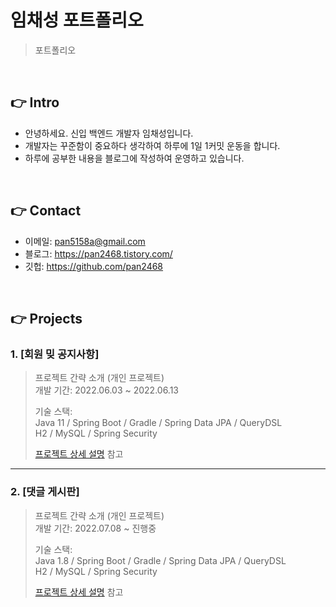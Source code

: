 # 임채성 포트폴리오
>포트폴리오

</br>

## 👉 Intro
+ 안녕하세요. 신입 백엔드 개발자 임채성입니다.
+ 개발자는 꾸준함이 중요하다 생각하여 하루에 1일 1커밋 운동을 합니다.
+ 하루에 공부한 내용을 블로그에 작성하여 운영하고 있습니다. 

</br>

## 👉 Contact
- 이메일: pan5158a@gmail.com
- 블로그: https://pan2468.tistory.com/
- 깃헙: https://github.com/pan2468

</br>

## 👉 Projects

### 1. [회원 밎 공지사항]
>프로젝트 간략 소개  (개인 프로젝트)  
>개발 기간: 2022.06.03 ~ 2022.06.13  
>  
>기술 스택:  
>Java 11 / Spring Boot / Gradle / Spring Data JPA / QueryDSL  
>H2 / MySQL / Spring Security  
>  
>[프로젝트 상세 설명](https://github.com/pan2468/food) 참고

---
### 2. [댓글 게시판]
>프로젝트 간략 소개  (개인 프로젝트)  
>개발 기간: 2022.07.08 ~ 진행중  
>  
>기술 스택:  
>Java 1.8 / Spring Boot / Gradle / Spring Data JPA / QueryDSL  
>H2 / MySQL / Spring Security  
>  
>[프로젝트 상세 설명](https://github.com/pan2468/comment_board) 참고
